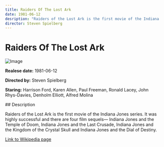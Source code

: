 ```yaml
---
title: Raiders Of The Lost Ark
date: 1981-06-12
desription: "Raiders of the Lost Ark is the first movie of the Indiana Jones series.  It was highly successful and there are four film sequels— Indiana Jones and the Temple of Doom, Indiana Jones and the Last Crusade, Indiana Jones and the Kingdom of the Crystal Skull and Indiana Jones and the Dial of Destiny."
director: Steven Spielberg
---
```


# Raiders Of The Lost Ark
![Image](https://images.bauerhosting.com/empire/2023/01/raiders-of-the-lost-ark.jpg?auto=format&amp;w=1440&amp;q=80)

<p><strong>Realese date:</strong> 1981-06-12</p>
<p><strong>Directed by:</strong> Steven Spielberg</p>
<p><strong>Staring:</strong> Harrison Ford, Karen Allen, Paul Freeman, Ronald Lacey, John Rhys-Davies, Denholm Elliott, Alfred Molina</p>
## Description
<p>Raiders of the Lost Ark is the first movie of the Indiana Jones series.  It was highly successful and there are four film sequels— Indiana Jones and the Temple of Doom, Indiana Jones and the Last Crusade, Indiana Jones and the Kingdom of the Crystal Skull and Indiana Jones and the Dial of Destiny.</p>

<a href="https://simple.wikipedia.org/wiki/Raiders_of_the_Lost_Ark">Link to Wikipedia page</a>

